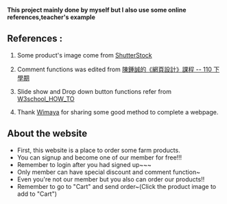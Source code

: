**This project mainly done by myself but I also use some online references,teacher's example**

## **References :**
1. Some product's image  come from [ShutterStock](https://www.shutterstock.com/zh-Hant)

2. Comment functions was edited from [陳鍾誠的《網頁設計》課程 -- 110 下學期](https://gitlab.com/-/ide/project/ccc110/wp/tree/master/-/11-app/blog/vanillaBlog.html/)

3. Slide show and Drop down button functions refer from [W3school_HOW_TO](https://www.w3schools.com/howto/howto_js_slideshow.asp)

4. Thank [Wimaya](https://github.com/NubletZ) for sharing some good method to complete a webpage.

## **About the website**
* First, this website is a place to order some farm products.
* You can signup and become one of our member for free!!! 
* Remember to login after you had signed up~~~
* Only member can have special discount and comment function~
* Even you're not our member but you also can order our products!!
* Remember to go to "Cart" and send order~(Click the product image to add to "Cart")
